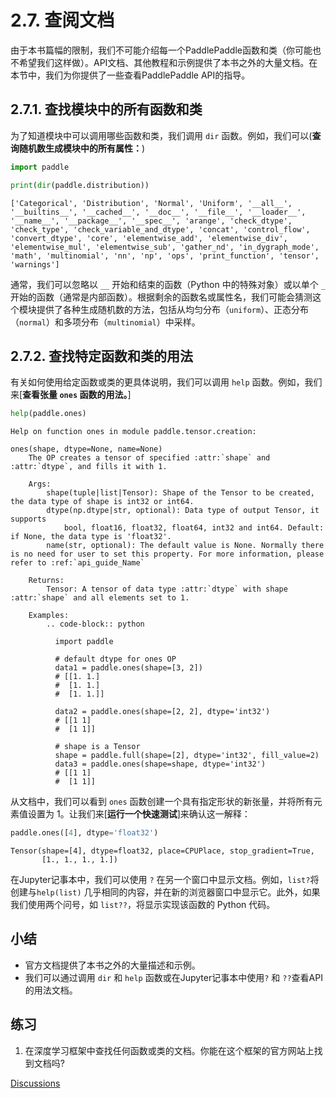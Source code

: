 # 2.7. 查阅文档


由于本书篇幅的限制，我们不可能介绍每一个PaddlePaddle函数和类（你可能也不希望我们这样做）。API文档、其他教程和示例提供了本书之外的大量文档。在本节中，我们为你提供了一些查看PaddlePaddle API的指导。


## 2.7.1. 查找模块中的所有函数和类

为了知道模块中可以调用哪些函数和类，我们调用 `dir` 函数。例如，我们可以(**查询随机数生成模块中的所有属性：**)



```python
import paddle

print(dir(paddle.distribution))
```

    ['Categorical', 'Distribution', 'Normal', 'Uniform', '__all__', '__builtins__', '__cached__', '__doc__', '__file__', '__loader__', '__name__', '__package__', '__spec__', 'arange', 'check_dtype', 'check_type', 'check_variable_and_dtype', 'concat', 'control_flow', 'convert_dtype', 'core', 'elementwise_add', 'elementwise_div', 'elementwise_mul', 'elementwise_sub', 'gather_nd', 'in_dygraph_mode', 'math', 'multinomial', 'nn', 'np', 'ops', 'print_function', 'tensor', 'warnings']


通常，我们可以忽略以 `__` 开始和结束的函数（Python 中的特殊对象）或以单个 `_` 开始的函数（通常是内部函数）。根据剩余的函数名或属性名，我们可能会猜测这个模块提供了各种生成随机数的方法，包括从均匀分布（`uniform`）、正态分布 （`normal`）和多项分布（`multinomial`）中采样。

## 2.7.2. 查找特定函数和类的用法

有关如何使用给定函数或类的更具体说明，我们可以调用 `help` 函数。例如，我们来[**查看张量 `ones` 函数的用法。**]



```python
help(paddle.ones)
```

    Help on function ones in module paddle.tensor.creation:

    ones(shape, dtype=None, name=None)
        The OP creates a tensor of specified :attr:`shape` and :attr:`dtype`, and fills it with 1.

        Args:
            shape(tuple|list|Tensor): Shape of the Tensor to be created, the data type of shape is int32 or int64.
            dtype(np.dtype|str, optional): Data type of output Tensor, it supports
                bool, float16, float32, float64, int32 and int64. Default: if None, the data type is 'float32'.
            name(str, optional): The default value is None. Normally there is no need for user to set this property. For more information, please refer to :ref:`api_guide_Name`

        Returns:
            Tensor: A tensor of data type :attr:`dtype` with shape :attr:`shape` and all elements set to 1.

        Examples:
            .. code-block:: python

              import paddle

              # default dtype for ones OP
              data1 = paddle.ones(shape=[3, 2])
              # [[1. 1.]
              #  [1. 1.]
              #  [1. 1.]]

              data2 = paddle.ones(shape=[2, 2], dtype='int32')
              # [[1 1]
              #  [1 1]]

              # shape is a Tensor
              shape = paddle.full(shape=[2], dtype='int32', fill_value=2)
              data3 = paddle.ones(shape=shape, dtype='int32')
              # [[1 1]
              #  [1 1]]



从文档中，我们可以看到 `ones` 函数创建一个具有指定形状的新张量，并将所有元素值设置为 1。让我们来[**运行一个快速测试**]来确认这一解释：



```python
paddle.ones([4], dtype='float32')
```




    Tensor(shape=[4], dtype=float32, place=CPUPlace, stop_gradient=True,
           [1., 1., 1., 1.])



在Jupyter记事本中，我们可以使用 `?` 在另一个窗口中显示文档。例如，`list?`将创建与`help(list)` 几乎相同的内容，并在新的浏览器窗口中显示它。此外，如果我们使用两个问号，如 `list??`，将显示实现该函数的 Python 代码。

## 小结

* 官方文档提供了本书之外的大量描述和示例。
* 我们可以通过调用 `dir` 和 `help` 函数或在Jupyter记事本中使用`?` 和 `??`查看API的用法文档。

## 练习

1. 在深度学习框架中查找任何函数或类的文档。你能在这个框架的官方网站上找到文档吗?


[Discussions](https://discuss.d2l.ai/t/1765)

